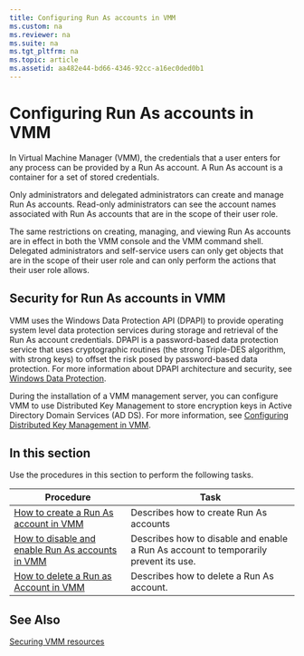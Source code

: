 ```yaml
---
title: Configuring Run As accounts in VMM
ms.custom: na
ms.reviewer: na
ms.suite: na
ms.tgt_pltfrm: na
ms.topic: article
ms.assetid: aa482e44-bd66-4346-92cc-a16ec0ded0b1
---
```

# Configuring Run As accounts in VMM
In Virtual Machine Manager \(VMM\), the credentials that a user enters for any process can be provided by a Run As account. A Run As account is a container for a set of stored credentials.

Only administrators and delegated administrators can create and manage Run As accounts. Read\-only administrators can see the account names associated with Run As accounts that are in the scope of their user role.

The same restrictions on creating, managing, and viewing Run As accounts are in effect in both the VMM console and the VMM command shell. Delegated administrators and self\-service users can only get objects that are in the scope of their user role and can only perform the actions that their user role allows.

## Security for Run As accounts in VMM
VMM uses the Windows Data Protection API \(DPAPI\) to provide operating system level data protection services during storage and retrieval of the Run As account credentials. DPAPI is a password\-based data protection service that uses cryptographic routines \(the strong Triple\-DES algorithm, with strong keys\) to offset the risk posed by password\-based data protection. For more information about DPAPI architecture and security, see [Windows Data Protection](http://msdn.microsoft.com/library/ms995355).

During the installation of a VMM management server, you can configure VMM to use Distributed Key Management to store encryption keys in Active Directory Domain Services \(AD DS\). For more information, see [Configuring Distributed Key Management in VMM](../Deploy/Configuring-Distributed-Key-Management-in-VMM.md).

## In this section
Use the procedures in this section to perform the following tasks.

|Procedure|Task|
|-------------|--------|
|[How to create a Run As account in VMM](How-to-create-a-Run-As-account-in-VMM.md)|Describes how to create Run As accounts|
|[How to disable and enable Run As accounts in VMM](How-to-disable-and-enable-Run-As-accounts-in-VMM.md)|Describes how to disable and enable a Run As account to temporarily prevent its use.|
|[How to delete a Run as Account in VMM](How-to-delete-a-Run-As-account-in-VMM.md)|Describes how to delete a Run As account.|

## See Also
[Securing VMM resources](Securing-VMM-resources.md)


